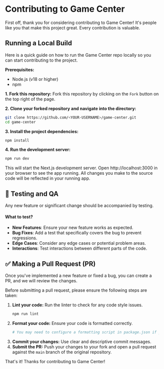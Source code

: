 # Contributing to Game Center

First off, thank you for considering contributing to Game Center! It's people like you that make this project great. Every contribution is valuable.

## Running a Local Build

Here is a quick guide on how to run the Game Center repo locally so you can start contributing to the project.

**Prerequisites:**
- Node.js (v18 or higher)
- npm

**1. Fork this repository:**
Fork this repository by clicking on the `Fork` button on the top right of the page.

**2. Clone your forked repository and navigate into the directory:**
```bash
git clone https://github.com/<YOUR-USERNAME>/game-center.git
cd game-center
```

**3. Install the project dependencies:**
```bash
npm install
```

**4. Run the development server:**
```bash
npm run dev
```
This will start the Next.js development server. Open http://localhost:3000 in your browser to see the app running. All changes you make to the source code will be reflected in your running app.

## 🧪 Testing and QA

Any new feature or significant change should be accompanied by testing.

#### What to test?
- **New Features**: Ensure your new feature works as expected.
- **Bug Fixes**: Add a test that specifically covers the bug to prevent regressions.
- **Edge Cases**: Consider any edge cases or potential problem areas.
- **Interactions**: Test interactions between different parts of the code.

## ✅ Making a Pull Request (PR)

Once you've implemented a new feature or fixed a bug, you can create a PR, and we will review the changes.

Before submitting a pull request, please ensure the following steps are taken:

1.  **Lint your code:** Run the linter to check for any code style issues.
    ```bash
    npm run lint
    ```
2.  **Format your code:** Ensure your code is formatted correctly.
    ```bash
    # You may need to configure a formatting script in package.json if you don't use an editor extension.
    ```
3.  **Commit your changes:** Use clear and descriptive commit messages.
4.  **Submit the PR:** Push your changes to your fork and open a pull request against the `main` branch of the original repository.

That's it! Thanks for contributing to Game Center!